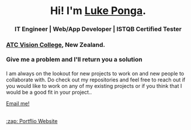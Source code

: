 <h1 align="center"> Hi! I'm <a href="https://in.linkedin.com/in/lukepongs"><b>Luke Ponga</b></a>.
<h3 align="center">IT Engineer | Web/App Developer | ISTQB Certified Tester </h3>
</h1>
<h3> <a href="https://visioncollege.ac.nz/study/information-technology/"> <b>ATC Vision College</b></a></em>, New Zealand.<br><br>
Give me a problem and I'll return you a solution</h3>
<h4></h4>
I am always on the lookout for new projects to work on and new people to collaborate with. Do check out my repositories and feel free to reach out if you would like to work on any of my existing projects or if you think that I would be a good fit in your project..
<br>

[Email me!](mailto:developmentdesignsltd@gmail.com)

<br>
  <a href="https://lukeponga.website">:zap: Portflio Website</a>

<!--
**lukeponga-dev/lukeponga-dev** is a ✨ _special_ ✨ repository because its `README.md` (this file) appears on your GitHub profile.

Here are some ideas to get you started:

- 🔭 I’m currently working on ...
- 🌱 I’m currently learning ...
- 👯 I’m looking to collaborate on ...
- 🤔 I’m looking for help with ...
- 💬 Ask me about ...
- 📫 How to reach me: ...
- 😄 Pronouns: ...
- ⚡ Fun fact: ...
-->
